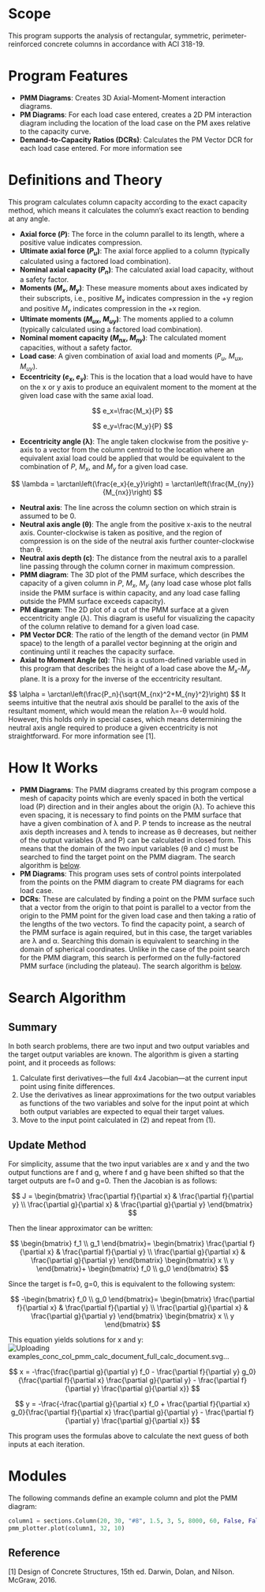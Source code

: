 # Scope
This program supports the analysis of rectangular, symmetric, perimeter-reinforced concrete columns in accordance with ACI 318-19. 

# Program Features
- **PMM Diagrams**: Creates 3D Axial-Moment-Moment interaction diagrams. 
- **PM Diagrams**: For each load case entered, creates a 2D PM interaction diagram including the location of the load case on the PM axes relative to the capacity curve.  
- **Demand-to-Capacity Ratios (DCRs)**: Calculates the PM Vector DCR for each load case entered. For more information see

# Definitions and Theory
This program calculates column capacity according to the exact capacity method, which means it calculates the column’s exact reaction to bending at any angle. 

- **Axial force ($P$)**: The force in the column parallel to its length, where a positive value indicates compression. 
- **Ultimate axial force ($P_u$)**: The axial force applied to a column (typically calculated using a factored load combination).  
- **Nominal axial capacity ($P_n$)**: The calculated axial load capacity, without a safety factor. 
- **Moments ($M_x$, $M_y$)**: These measure moments about axes indicated by their subscripts, i.e., positive $M_{x}$ indicates compression in the +y region and positive $M_{y}$ indicates compression in the +x region. 
- **Ultimate moments ($M_{ux}$, $M_{uy}$)**: The moments applied to a column (typically calculated using a factored load combination).  
- **Nominal moment capacity ($M_{nx}$, $M_{ny}$)**: The calculated moment capacities, without a safety factor. 
- **Load case**: A given combination of axial load and moments ($P_{u}$, $M_{ux}$, $M_{uy}$).
- **Eccentricity ($e_x$, $e_y$)**: This is the location that a load would have to have on the x or y axis to produce an equivalent moment to the moment at the given load case with the same axial load.

$$
e_x=\frac{M_x}{P}
$$

$$
e_y=\frac{M_y}{P}
$$
- **Eccentricity angle (λ)**: The angle taken clockwise from the positive y-axis to a vector from the column centroid to the location where an equivalent axial load could be applied that would be equivalent to the combination of $P$, $M_{x}$, and $M_{y}$ for a given load case.

$$
\lambda = \arctan\left(\frac{e_x}{e_y}\right) = \arctan\left(\frac{M_{ny}}{M_{nx}}\right)
$$
- **Neutral axis**: The line across the column section on which strain is assumed to be 0. 
- **Neutral axis angle (θ)**: The angle from the positive x-axis to the neutral axis. Counter-clockwise is taken as positive, and the region of compression is on the side of the neutral axis further counter-clockwise than θ. 
- **Neutral axis depth (c)**: The distance from the neutral axis to a parallel line passing through the column corner in maximum compression. 
- **PMM diagram**: The 3D plot of the PMM surface, which describes the capacity of a given column in $P$, $M_{x}$, $M_{y}$ (any load case whose plot falls inside the PMM surface is within capacity, and any load case falling outside the PMM surface exceeds capacity). 
- **PM diagram**: The 2D plot of a cut of the PMM surface at a given eccentricity angle (λ). This diagram is useful for visualizing the capacity of the column relative to demand for a given load case. 
- **PM Vector DCR**: The ratio of the length of the demand vector (in PMM space) to the length of a parallel vector beginning at the origin and continuing until it reaches the capacity surface. 
- **Axial to Moment Angle (α)**: This is a custom-defined variable used in this program that describes the height of a load case above the $M_{x}$-$M_{y}$ plane. It is a proxy for the inverse of the eccentricity resultant.

$$
\alpha = \arctan\left(\frac{P_n}{\sqrt{M_{nx}^2+M_{ny}^2}\right)
$$
It seems intuitive that the neutral axis should be parallel to the axis of the resultant moment, which would mean the relation λ=-θ would hold. However, this holds only in special cases, which means determining the neutral axis angle required to produce a given eccentricity is not straightforward. For more information see [1]. 

# How It Works
- **PMM Diagrams**: The PMM diagrams created by this program compose a mesh of capacity points which are evenly spaced in both the vertical load (P) direction and in their angles about the origin (λ). To achieve this even spacing, it is necessary to find points on the PMM surface that have a given combination of λ and P. P tends to increase as the neutral axis depth increases and λ tends to increase as θ decreases, but neither of the output variables (λ and P) can be calculated in closed form. This means that the domain of the two input variables (θ and c) must be searched to find the target point on the PMM diagram. The search algorithm is [below](#search-algorithm). 
- **PM Diagrams**: This program uses sets of control points interpolated from the points on the PMM diagram to create PM diagrams for each load case. 
- **DCRs**: These are calculated by finding a point on the PMM surface such that a vector from the origin to that point is parallel to a vector from the origin to the PMM point for the given load case and then taking a ratio of the lengths of the two vectors. To find the capacity point, a search of the PMM surface is again required, but in this case, the target variables are λ and α. Searching this domain is equivalent to searching in the domain of spherical coordinates. Unlike in the case of the point search for the PMM diagram, this search is performed on the fully-factored PMM surface (including the plateau). The search algorithm is [below](#search-algorithm). 

# Search Algorithm
## Summary
In both search problems, there are two input and two output variables and the target output variables are known. The algorithm is given a starting point, and it proceeds as follows:
1.	Calculate first derivatives—the full 4x4 Jacobian—at the current input point using finite differences. 
2.	Use the derivatives as linear approximations for the two output variables as functions of the two variables and solve for the input point at which both output variables are expected to equal their target values. 
3.	Move to the input point calculated in (2) and repeat from (1).

## Update Method
For simplicity, assume that the two input variables are x and y and the two output functions are f and g, where f and g have been shifted so that the target outputs are f=0 and g=0. Then the Jacobian is as follows:

$$
J =
\begin{bmatrix}
\frac{\partial f}{\partial x} & \frac{\partial f}{\partial y} \\
\frac{\partial g}{\partial x} & \frac{\partial g}{\partial y}
\end{bmatrix}
$$

Then the linear approximator can be written:

$$
\begin{bmatrix}
f_1 \\
g_1
\end{bmatrix}=
\begin{bmatrix}
\frac{\partial f}{\partial x} & \frac{\partial f}{\partial y} \\
\frac{\partial g}{\partial x} & \frac{\partial g}{\partial y}
\end{bmatrix}
\begin{bmatrix}
x \\
y
\end{bmatrix}+
\begin{bmatrix}
f_0 \\
g_0
\end{bmatrix}
$$

Since the target is f=0, g=0, this is equivalent to the following system:

$$
-\begin{bmatrix}
f_0 \\
g_0
\end{bmatrix}=
\begin{bmatrix}
\frac{\partial f}{\partial x} & \frac{\partial f}{\partial y} \\
\frac{\partial g}{\partial x} & \frac{\partial g}{\partial y}
\end{bmatrix}
\begin{bmatrix}
x \\
y
\end{bmatrix}
$$

This equation yields solutions for x and y:
![Uploading examples_conc_col_pmm_calc_document_full_calc_document.svg…]()

$$
x = -\frac{\frac{\partial g}{\partial y} f_0 - \frac{\partial f}{\partial y} g_0}{\frac{\partial f}{\partial x} \frac{\partial g}{\partial y} - \frac{\partial f}{\partial y} \frac{\partial g}{\partial x}} 
$$

$$
y = -\frac{-\frac{\partial g}{\partial x} f_0 + \frac{\partial f}{\partial x} g_0}{\frac{\partial f}{\partial x} \frac{\partial g}{\partial y} - \frac{\partial f}{\partial y} \frac{\partial g}{\partial x}} 
$$

This program uses the formulas above to calculate the next guess of both inputs at each iteration. 


# Modules
The following commands define an example column and plot the PMM diagram:



```python
column1 = sections.Column(20, 30, "#8", 1.5, 3, 5, 8000, 60, False, False)
pmm_plotter.plot(column1, 32, 10)
```

## Reference
[1] Design of Concrete Structures, 15th ed. Darwin, Dolan, and Nilson. McGraw, 2016. 
